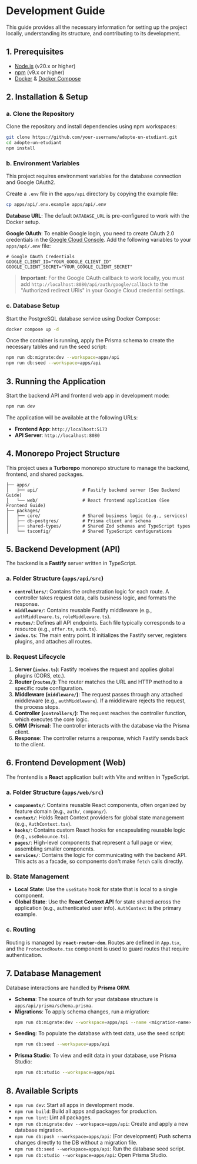 # Development Guide

This guide provides all the necessary information for setting up the project locally, understanding its structure, and contributing to its development.

## 1. Prerequisites

- [Node.js](https://nodejs.org/) (v20.x or higher)
- [npm](https://www.npmjs.com/) (v9.x or higher)
- [Docker](https://www.docker.com/) & [Docker Compose](https://docs.docker.com/compose/)

## 2. Installation & Setup

### a. Clone the Repository

Clone the repository and install dependencies using npm workspaces:

```bash
git clone https://github.com/your-username/adopte-un-etudiant.git
cd adopte-un-etudiant
npm install
```

### b. Environment Variables

This project requires environment variables for the database connection and Google OAuth2.

Create a `.env` file in the `apps/api` directory by copying the example file:

```bash
cp apps/api/.env.example apps/api/.env
```

**Database URL**: The default `DATABASE_URL` is pre-configured to work with the Docker setup.

**Google OAuth**: To enable Google login, you need to create OAuth 2.0 credentials in the [Google Cloud Console](https://console.cloud.google.com/apis/credentials). Add the following variables to your `apps/api/.env` file:

```env
# Google OAuth Credentials
GOOGLE_CLIENT_ID="YOUR_GOOGLE_CLIENT_ID"
GOOGLE_CLIENT_SECRET="YOUR_GOOGLE_CLIENT_SECRET"
```

> **Important**: For the Google OAuth callback to work locally, you must add `http://localhost:8080/api/auth/google/callback` to the "Authorized redirect URIs" in your Google Cloud credential settings.

### c. Database Setup

Start the PostgreSQL database service using Docker Compose:

```bash
docker compose up -d
```

Once the container is running, apply the Prisma schema to create the necessary tables and run the seed script:

```bash
npm run db:migrate:dev --workspace=apps/api
npm run db:seed --workspace=apps/api
```

## 3. Running the Application

Start the backend API and frontend web app in development mode:

```bash
npm run dev
```

The application will be available at the following URLs:
- **Frontend App**: `http://localhost:5173`
- **API Server**: `http://localhost:8080`

## 4. Monorepo Project Structure

This project uses a **Turborepo** monorepo structure to manage the backend, frontend, and shared packages.

```
├── apps/
│   ├── api/                 # Fastify backend server (See Backend Guide)
│   └── web/                 # React frontend application (See Frontend Guide)
├── packages/
│   ├── core/                # Shared business logic (e.g., services)
│   ├── db-postgres/         # Prisma client and schema
│   ├── shared-types/        # Shared Zod schemas and TypeScript types
│   └── tsconfig/            # Shared TypeScript configurations
```

## 5. Backend Development (API)

The backend is a **Fastify** server written in TypeScript.

### a. Folder Structure (`apps/api/src`)

- **`controllers/`**: Contains the orchestration logic for each route. A controller takes request data, calls business logic, and formats the response.
- **`middleware/`**: Contains reusable Fastify middleware (e.g., `authMiddleware.ts`, `roleMiddleware.ts`).
- **`routes/`**: Defines all API endpoints. Each file typically corresponds to a resource (e.g., `offer.ts`, `auth.ts`).
- **`index.ts`**: The main entry point. It initializes the Fastify server, registers plugins, and attaches all routes.

### b. Request Lifecycle

1.  **Server (`index.ts`)**: Fastify receives the request and applies global plugins (CORS, etc.).
2.  **Router (`routes/`)**: The router matches the URL and HTTP method to a specific route configuration.
3.  **Middleware (`middleware/`)**: The request passes through any attached middleware (e.g., `authMiddleware`). If a middleware rejects the request, the process stops.
4.  **Controller (`controllers/`)**: The request reaches the controller function, which executes the core logic.
5.  **ORM (Prisma)**: The controller interacts with the database via the Prisma client.
6.  **Response**: The controller returns a response, which Fastify sends back to the client.

## 6. Frontend Development (Web)

The frontend is a **React** application built with Vite and written in TypeScript.

### a. Folder Structure (`apps/web/src`)

- **`components/`**: Contains reusable React components, often organized by feature domain (e.g., `auth/`, `company/`).
- **`context/`**: Holds React Context providers for global state management (e.g., `AuthContext.tsx`).
- **`hooks/`**: Contains custom React hooks for encapsulating reusable logic (e.g., `useDebounce.ts`).
- **`pages/`**: High-level components that represent a full page or view, assembling smaller components.
- **`services/`**: Contains the logic for communicating with the backend API. This acts as a facade, so components don't make `fetch` calls directly.

### b. State Management

- **Local State**: Use the `useState` hook for state that is local to a single component.
- **Global State**: Use the **React Context API** for state shared across the application (e.g., authenticated user info). `AuthContext` is the primary example.

### c. Routing

Routing is managed by **`react-router-dom`**. Routes are defined in `App.tsx`, and the `ProtectedRoute.tsx` component is used to guard routes that require authentication.

## 7. Database Management

Database interactions are handled by **Prisma ORM**.

- **Schema**: The source of truth for your database structure is `apps/api/prisma/schema.prisma`.
- **Migrations**: To apply schema changes, run a migration:
  ```bash
  npm run db:migrate:dev --workspace=apps/api --name <migration-name>
  ```
- **Seeding**: To populate the database with test data, use the seed script:
  ```bash
  npm run db:seed --workspace=apps/api
  ```
- **Prisma Studio**: To view and edit data in your database, use Prisma Studio:
  ```bash
  npm run db:studio --workspace=apps/api
  ```

## 8. Available Scripts

- `npm run dev`: Start all apps in development mode.
- `npm run build`: Build all apps and packages for production.
- `npm run lint`: Lint all packages.
 - `npm run db:migrate:dev --workspace=apps/api`: Create and apply a new database migration.
 - `npm run db:push --workspace=apps/api`: (For development) Push schema changes directly to the DB without a migration file.
 - `npm run db:seed --workspace=apps/api`: Run the database seed script.
 - `npm run db:studio --workspace=apps/api`: Open Prisma Studio.